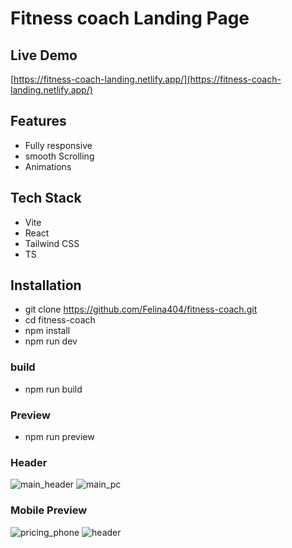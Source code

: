 # Fitness coach Landing Page

## Live Demo
[https://fitness-coach-landing.netlify.app/](https://fitness-coach-landing.netlify.app/)

## Features
- Fully responsive
- smooth Scrolling
- Animations

## Tech Stack
- Vite
- React
- Tailwind CSS
- TS

## Installation
- git clone https://github.com/Felina404/fitness-coach.git 
- cd fitness-coach
- npm install
- npm run dev

### build
- npm run build
### Preview
- npm run preview



### Header
![main_header](https://github.com/user-attachments/assets/efcd4b49-d4b0-4609-8369-5fab7d10fa3e)
![main_pc](https://github.com/user-attachments/assets/cf847fda-c116-4dc9-aabf-4fb830e0a5f2)

### Mobile Preview
![pricing_phone](https://github.com/user-attachments/assets/132eaf07-19e1-41bf-a9ed-8602b728c4e3)
![header](https://github.com/user-attachments/assets/ed6b3720-4f75-40d3-9b1b-0f3e145f8596)






  
